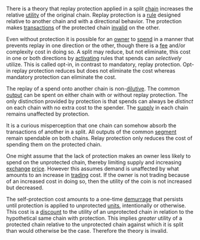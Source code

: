 There is a theory that replay protection applied in a split [chain](Glossary#chain) increases the relative [utility](Glossary#utility) of the original chain. Replay protection is a [rule](Glossary#rule) designed relative to another chain and with a directional behavior. The protection makes [transactions](Glossary#transaction) of the protected chain [invalid](Glossary#validity) on the other.

Even without protection it is possible for an [owner](Glossary#owner) to [spend](Glossary#spend) in a manner that prevents replay in one direction or the other, though there is a [fee](Glossary#fee) and/or complexity cost in doing so. A split may reduce, but not eliminate, this cost in one or both directions by [activating](Glossary#activation) rules that spends can *selectively* utilize. This is called opt-in, in contrast to mandatory, replay protection. Opt-in replay protection reduces but does not eliminate the cost whereas mandatory protection can eliminate the cost.

The replay of a spend onto another chain is non-[dilutive](https://en.m.wikipedia.org/wiki/Stock_dilution). The common [output](Glossary#output) can be spent on either chain with or without replay protection. The only distinction provided by protection is that spends can always be *distinct* on each chain with no extra cost to the spender. The [supply](Glossary#supply) in each chain remains unaffected by protection.

It is a curious misperception that one chain can somehow absorb the transactions of another in a split. All outputs of the common [segment](Glossary#segment) remain spendable on both chains. Relay protection only reduces the cost of spending them on the protected chain.

One might assume that the lack of protection makes an owner less likely to spend on the unprotected chain, thereby limiting supply and increasing [exchange](Glossary#exchange) [price](Glossary#price). However this assumes demand is unaffected by what amounts to an increase in [trading](Glossary#trade) cost. If the owner is not trading because of an increased cost in doing so, then the utility of the coin is not increased but decreased.

The self-protection cost amounts to a one-time [demurrage](https://en.m.wikipedia.org/wiki/Demurrage) that persists until protection is applied to unprotected [units](Glossary#unit), intentionally or otherwise. This cost is a [discount](https://en.m.wikipedia.org/wiki/Net_present_value) to the utility of an unprotected chain in relation to the hypothetical same chain with protection. This implies *greater* utility of a protected chain relative to the unprotected chain against which it is split than would otherwise be the case. Therefore the theory is invalid.